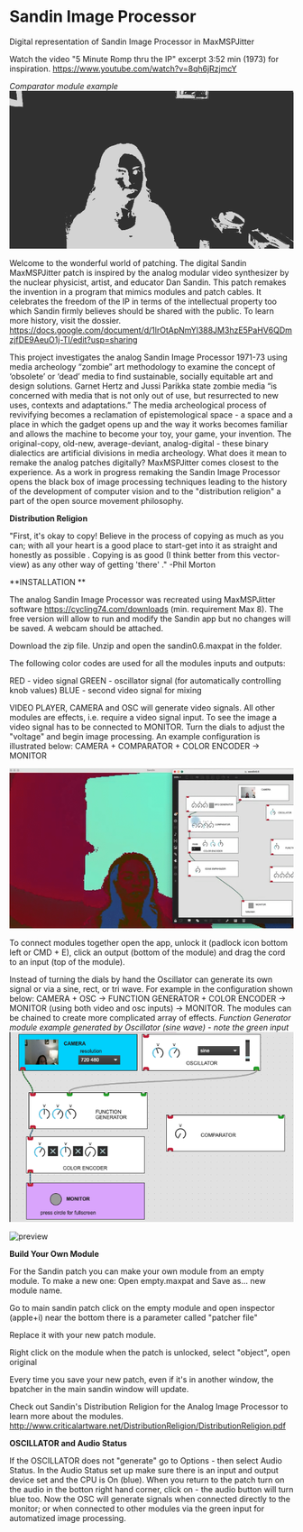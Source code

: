 # Sandin Image Processor
Digital representation of Sandin Image Processor in MaxMSPJitter

Watch the video "5 Minute Romp thru the IP" excerpt 3:52 min (1973) for inspiration.
https://www.youtube.com/watch?v=8qh6jRzjmcY

_Comparator module example_                                                   
![preview](https://github.com/amandalong/amandalong/blob/bef47b979299c6d7cbb3d1af99ad77987f98bbdc/Images/Comparator.png) 

Welcome to the wonderful world of patching. The digital Sandin MaxMSPJitter patch is inspired by the analog modular video synthesizer by the nuclear physicist, artist, and educator Dan Sandin. This patch remakes the invention in a program that mimics modules and patch cables. It celebrates the freedom of the IP in terms of the intellectual property too which Sandin firmly believes should be shared with the public. To learn more history, visit the dossier.
https://docs.google.com/document/d/1lrOtApNmYl388JM3hzE5PaHV6QDmzjfDE9AeuO1j-TI/edit?usp=sharing

This project investigates the analog Sandin Image Processor 1971-73 using media archeology “zombie” art methodology to examine the concept of ‘obsolete’ or ‘dead’ media to find sustainable, socially equitable art and design solutions. Garnet Hertz and Jussi Parikka state zombie media “is concerned with media that is not only out of use, but resurrected to new uses, contexts and adaptations.”  The media archeological process of revivifying becomes a reclamation of epistemological space - a space and a place in which the gadget opens up and the way it works becomes familiar and allows the machine to become your toy, your game, your invention. The original-copy, old-new, average-deviant, analog-digital - these binary dialectics are artificial divisions in media archeology. What does it mean to remake the analog patches digitally? MaxMSPJitter comes closest to the experience. As a work in progress remaking the Sandin Image Processor opens the black box of image processing techniques leading to the history of the development of computer vision and to the "distribution religion" a part of the open source movement philosophy. 

**Distribution Religion**

"First, it's okay to copy! Believe in the process of copying as much as
you can; with all your heart is a good place to start-get into it as
straight and honestly as possible . Copying is as good (I think better
from this vector-view) as any other way of getting 'there' ."
-Phil Morton

**INSTALLATION **

The analog Sandin Image Processor was recreated using MaxMSPJitter software https://cycling74.com/downloads (min. requirement Max 8). The free version will allow to run and modify the Sandin app but no changes will be saved. A webcam should be attached.

Download the zip file. Unzip and open the sandin0.6.maxpat in the folder. 

The following color codes are used for all the modules inputs and outputs: 

RED - video signal 
GREEN - oscillator signal (for automatically controlling knob values)
BLUE - second video signal for mixing 

VIDEO PLAYER, CAMERA and OSC will generate video signals. All other modules are effects, i.e. require a video signal input. To see the image a video signal has to be connected to MONITOR. Turn the dials to adjust the "voltage" and begin image processing.
An example configuration is illustrated below: CAMERA + COMPARATOR + COLOR ENCODER -> MONITOR

![preview](https://github.com/amandalong/amandalong/blob/a2068c1302e812759f6e35bc0c8e2563866bcab4/Images/Sandin%20demo.mp4-low%20move%20the%20dials%20to%20adjust%20the%20%22voltage%22.gif)

To connect modules together open the app, unlock it (padlock icon bottom left or CMD + E), click an output (bottom of the module) and drag the cord to an input (top of the module). 

Instead of turning the dials by hand the Oscillator can generate its own signal or via a sine, rect, or tri wave. For example in the configuration shown below: CAMERA + OSC -> FUNCTION GENERATOR + COLOR ENCODER -> MONITOR (using both video and osc inputs) -> MONITOR. The modules can be chained to create more complicated array of effects. 
_Function Generator module example generated by Oscillator (sine wave) - note the green input_ 
![preview](https://github.com/amandalong/amandalong/blob/51e9a39a7ce2239955dac30e6be826ee3869b695/Images/osc%20to%20function%20generator%20to%20color%20encoder.png)

![preview](https://github.com/amandalong/amandalong/blob/0800b5a453a7720f6ac5a093ff5508af1b1b0d81/Images/Osc%20connection.gif)

**Build Your Own Module**

For the Sandin patch you can make your own module from an empty module. 
To make a new one: 
Open empty.maxpat and Save as... new module name. 

Go to main sandin patch click on the empty module and open inspector (apple+i) near the bottom there is a parameter called "patcher file" 

Replace it with your new patch module.

Right click on the module when the patch is unlocked, select "object", open original 

Every time you save your new patch, even if it's in another window, the bpatcher in the main sandin window will update.

Check out Sandin's Distribution Religion for the Analog Image Processor to learn more about the modules. http://www.criticalartware.net/DistributionReligion/DistributionReligion.pdf 

**OSCILLATOR and Audio Status**

If the OSCILLATOR does not "generate" go to Options - then select Audio Status. 
In the Audio Status set up make sure there is an input and output device set and the CPU is On (blue). 
When you return to the patch turn on the audio in the botton right hand corner, click on - the audio button will turn blue too.
Now the OSC will generate signals when connected directly to the monitor; or when connected to other modules via the green input for automatized image processing. 


